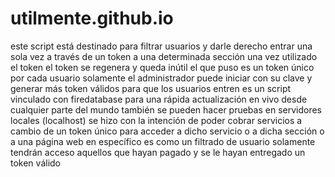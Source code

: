 # utilmente.github.io

este script está destinado para filtrar usuarios y darle derecho entrar una sola vez a través de un token a una determinada sección una vez utilizado el token el token se regenera y queda inútil el que puso es un token único por cada usuario solamente el administrador puede iniciar con su clave y generar más token válidos para que los usuarios entren es un script vinculado con firedatabase para una rápida actualización en vivo desde cualquier parte del mundo también se pueden hacer pruebas en servidores locales (localhost) 
se hizo con la intención de poder cobrar servicios a cambio de un token único para acceder a dicho servicio o a dicha sección o a una página web en específico es como un filtrado de usuario solamente tendrán acceso aquellos que hayan pagado y se le hayan entregado un token válido 
